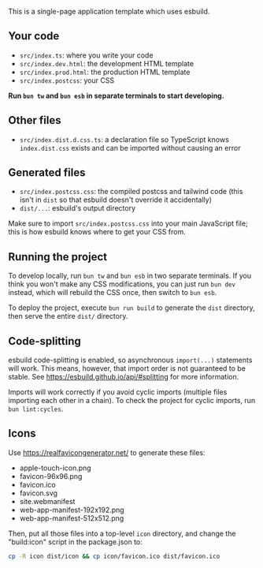 This is a single-page application template which uses esbuild.

## Your code

- `src/index.ts`: where you write your code
- `src/index.dev.html`: the development HTML template
- `src/index.prod.html`: the production HTML template
- `src/index.postcss`: your CSS

**Run `bun tw` and `bun esb` in separate terminals to start developing.**

## Other files

- `src/index.dist.d.css.ts`: a declaration file so TypeScript knows
  `index.dist.css` exists and can be imported without causing an error

## Generated files

- `src/index.postcss.css`: the compiled postcss and tailwind code (this isn't in
  `dist` so that esbuild doesn't override it accidentally)
- `dist/...`: esbuild's output directory

Make sure to import `src/index.postcss.css` into your main JavaScript file; this
is how esbuild knows where to get your CSS from.

## Running the project

To develop locally, run `bun tw` and `bun esb` in two separate terminals. If you
think you won't make any CSS modifications, you can just run `bun dev` instead,
which will rebuild the CSS once, then switch to `bun esb`.

To deploy the project, execute `bun run build` to generate the `dist` directory,
then serve the entire `dist/` directory.

## Code-splitting

esbuild code-splitting is enabled, so asynchronous `import(...)` statements will
work. This means, however, that import order is not guaranteed to be stable. See
https://esbuild.github.io/api/#splitting for more information.

Imports will work correctly if you avoid cyclic imports (multiple files
importing each other in a chain). To check the project for cyclic imports, run
`bun lint:cycles`.

## Icons

Use https://realfavicongenerator.net/ to generate these files:

- apple-touch-icon.png
- favicon-96x96.png
- favicon.ico
- favicon.svg
- site.webmanifest
- web-app-manifest-192x192.png
- web-app-manifest-512x512.png

Then, put all those files into a top-level `icon` directory, and change the
"build:icon" script in the package.json to:

```sh
cp -R icon dist/icon && cp icon/favicon.ico dist/favicon.ico
```
